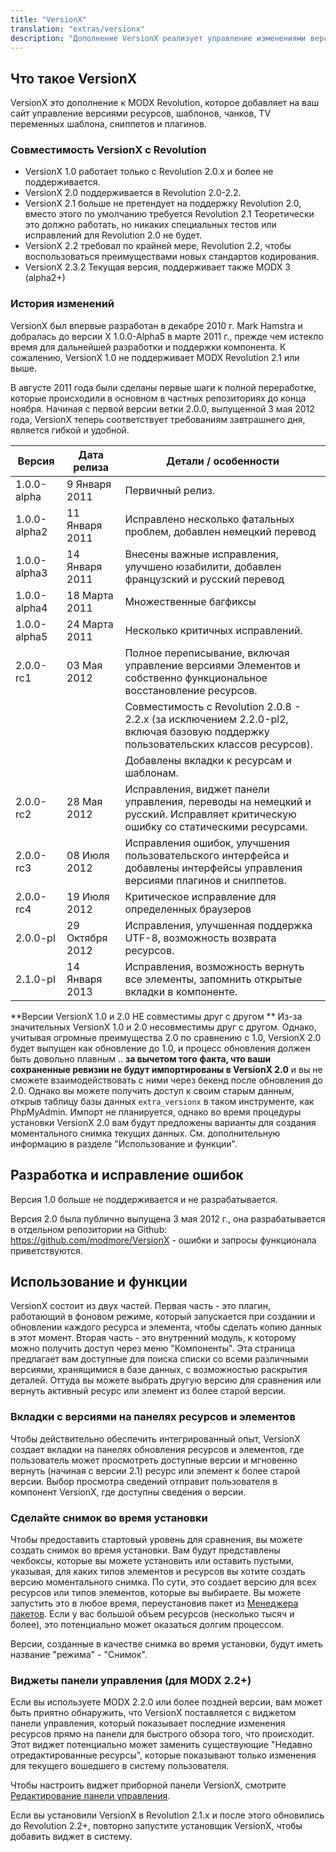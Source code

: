 ```yaml
---
title: "VersionX"
translation: "extras/versionx"
description: "Дополнение VersionX реализует управление изменениями версий ресурсов, шаблонов, чанков, TV переменных шаблонов, а также сниппетов и плагинов"
---
```


## Что такое VersionX

VersionX это дополнение к MODX Revolution, которое добавляет на ваш сайт управление версиями ресурсов, шаблонов, чанков, TV переменных шаблона, сниппетов и плагинов. 

### Совместимость VersionX c Revolution

- VersionX 1.0 работает только с Revolution 2.0.x и более не поддерживается.
- VersionX 2.0 поддерживается в Revolution 2.0-2.2.
- VersionX 2.1 больше не претендует на поддержку Revolution 2.0, вместо этого по умолчанию требуется Revolution 2.1 Теоретически это должно работать, но никаких специальных тестов или исправлений для Revolution 2.0 не будет. 
- VersionX 2.2 требовал по крайней мере, Revolution 2.2, чтобы воспользоваться преимуществами новых стандартов кодирования. 
- VersionX 2.3.2 Текущая версия, поддерживает также MODX 3 (alpha2+)

### История изменений

VersionX был впервые разработан в декабре 2010 г. Mark Hamstra и добралась до версии X 1.0.0-Alpha5 в марте 2011 г., прежде чем истекло время для дальнейшей разработки и поддержки компонента. К сожалению, VersionX 1.0 не поддерживает MODX Revolution 2.1 или выше.

В августе 2011 года были сделаны первые шаги к полной переработке, которые происходили в основном в частных репозиториях до конца ноября. Начиная с первой версии ветки 2.0.0, выпущенной 3 мая 2012 года, VersionX теперь соответствует требованиям завтрашнего дня, является гибкой и удобной.

| Версия      | Дата релиза   | Детали / особенности                                                                                               |
| ------------ | --------------- | -------------------------------------------------------------------------------------------------------------------- |
| 1.0.0-alpha  | 9 Января 2011      | Первичный релиз.                                                                                                     |
| 1.0.0-alpha2 | 11 Января 2011     | Исправлено несколько фатальных проблем, добавлен немецкий перевод                                                                  |
| 1.0.0-alpha3 | 14 Января 2011     | Внесены важные исправления, улучшено юзабилити, добавлен французский и русский перевод                                    |
| 1.0.0-alpha4 | 18 Марта 2011     | Множественные багфиксы                                                                                                       |
| 1.0.0-alpha5 | 24 Марта 2011     | Несколько критичных исправлений.                                                                                                   |
| 2.0.0-rc1    | 03 Мая 2012     | Полное переписывание, включая управление версиями Элементов и собственно функциональное восстановление ресурсов.                    |
|              |                 | Совместимость с Revolution 2.0.8 - 2.2.x (за исключением 2.2.0-pl2, включая базовую поддержку пользовательских классов ресурсов). |
|              |                 | Добавлены вкладки к ресурсам и шаблонам.                                                                                 |
| 2.0.0-rc2    | 28 Мая 2012     | Исправления, виджет панели управления, переводы на немецкий и русский. Исправляет критическую ошибку со статическими ресурсами.                         |
| 2.0.0-rc3    | 08 Июля 2012    | Исправления ошибок, улучшения пользовательского интерфейса и добавлены интерфейсы управления версиями плагинов и сниппетов.                                                |
| 2.0.0-rc4    | 19 Июля 2012    | Критическое исправление для определенных браузеров                                                                                |
| 2.0.0-pl     | 29 Октября 2012 | Исправления, улучшенная поддержка UTF-8, возможность возврата ресурсов.                                                          |
| 2.1.0-pl     | 14 Января 2013 | Исправления, возможность вернуть все элементы, запомнить открытые вкладки в компоненте.                                           |

**Версии VersionX 1.0 и 2.0 НЕ совместимы друг с другом **
Из-за значительных VersionX 1.0 и 2.0 несовместимы друг с другом. Однако, учитывая огромные преимущества 2.0 по сравнению с 1.0, VersionX 2.0 будет выпущен как обновление до 1.0, и процесс обновления должен быть довольно плавным .. **за вычетом того факта, что ваши сохраненные ревизии не будут импортированы в VersionX 2.0** и вы не сможете взаимодействовать с ними через бекенд после обновления до 2.0. Однако вы можете получить доступ к своим старым данным, открыв таблицу базы данных `extra_versionx` в таком инструменте, как PhpMyAdmin. Импорт не планируется, однако во время процедуры установки VersionX 2.0 вам будут предложены варианты для создания моментального снимка текущих данных. См. дополнительную информацию в разделе "Использование и функции". 

## Разработка и исправление ошибок

Версия 1.0 больше не поддерживается и не разрабатывается.

Версия 2.0 была публично выпущена 3 мая 2012 г., она разрабатывается в отдельном репозитории на Github: <https://github.com/modmore/VersionX> - ошибки и запросы функционала приветствуются.

## Использование и функции

VersionX состоит из двух частей. Первая часть - это плагин, работающий в фоновом режиме, который запускается при создании и обновлении каждого ресурса и элемента, чтобы сделать копию данных в этот момент. Вторая часть - это внутренний модуль, к которому можно получить доступ через меню "Компоненты". Эта страница предлагает вам доступные для поиска списки со всеми различными версиями, хранящимися в базе данных, с возможностью раскрытия деталей. Оттуда вы можете выбрать другую версию для сравнения или вернуть активный ресурс или элемент из более старой версии. 

### Вкладки с версиями на панелях ресурсов и элементов 

Чтобы действительно обеспечить интегрированный опыт, VersionX создает вкладки на панелях обновления ресурсов и элементов, где пользователь может просмотреть доступные версии и мгновенно вернуть (начиная с версии 2.1) ресурс или элемент к более старой версии. Выбор просмотра сведений отправит пользователя в компонент VersionX, где доступны сведения о версии. 

### Сделайте снимок во время установки

Чтобы предоставить стартовый уровень для сравнения, вы можете создать снимок во время установки. Вам будут представлены чекбоксы, которые вы можете установить или оставить пустыми, указывая, для каких типов элементов и ресурсов вы хотите создать версию моментального снимка. По сути, это создает версию для всех ресурсов или типов элементов, которые вы выбираете. Вы можете запустить это в любое время, переустановив пакет из [Менеджера пакетов](/building-sites/extras). Если у вас большой объем ресурсов (несколько тысяч и более), это потенциально может оказаться долгим процессом.

Версии, созданные в качестве снимка во время установки, будут иметь название "режима" - "Снимок". 

### Виджеты панели управления (для MODX 2.2+)

Если вы используете MODX 2.2.0 или более поздней версии, вам может быть приятно обнаружить, что VersionX поставляется с виджетом панели управления, который показывает последние изменения ресурсов прямо на панели для быстрого обзора того, что происходит. Этот виджет потенциально может заменить существующие "Недавно отредактированные ресурсы", которые показывают только изменения для текущего вошедшего в систему пользователя. 

Чтобы настроить виджет приборной панели VersionX, смотрите [Редактирование панели управления](administering-your-site/dashboards/managing-your-dashboard "Редактирование панели управления").

Если вы установили VersionX в Revolution 2.1.x и после этого обновились до Revolution 2.2+, повторно запустите установщик VersionX, чтобы добавить виджет в систему. 
